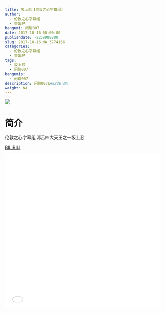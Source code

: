 ```yaml
---
title: 坂上忍【伦敦之心字幕组】
author: 
  - 伦敦之心字幕组
  - 莱姆籽
bangumi: 闲聊007
date: 2017-10-16 00:00:00
publishdate: -2208988800
slug: 2017-10-16_NA_3774166
categories: 
  - 伦敦之心字幕组
  - 莱姆籽
tags: 
  - 坂上忍
  - 闲聊007
bangumis: 
  - 闲聊007
description: 闲聊007&#8226;NA
weight: NA
---
```


![](https://i.imgur.com/EsZu5KY.jpg)

# 简介  
伦敦之心字幕组 毒舌四大天王之一坂上忍 

  [BILIBILI](https://www.bilibili.com/video/av3774166/)


<div class="vcontainer">  <iframe class='video' src="//www.bilibili.com/html/html5player.html?cid=6056133&aid=3774166" width="100%" height="500" frameborder="0" allowfullscreen="allowfullscreen"></iframe></div>
